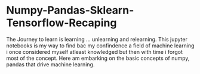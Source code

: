 # Numpy-Pandas-Sklearn-Tensorflow-Recaping
The Journey to learn is learning ... unlearning and relearning. This jupyter notebooks is my way to find bac my confindence a field of machine learning i once considered myself atleast knowledged but then with time i forgot most of the concept. Here am embarking on the basic concepts of numpy, pandas that drive machine learning. 
